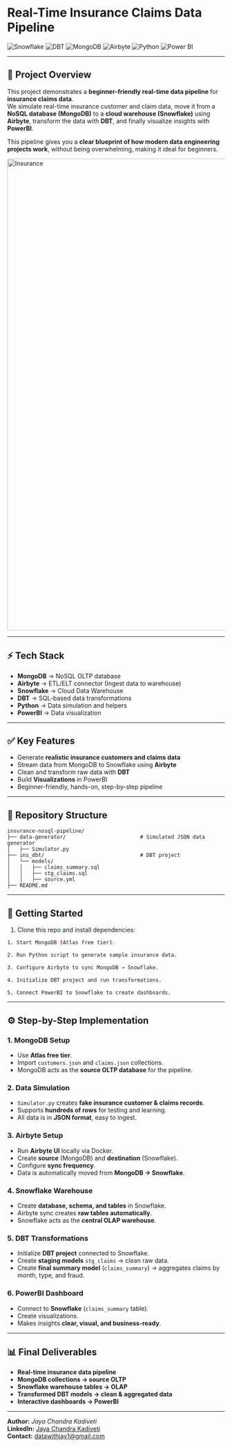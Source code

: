 # Real-Time Insurance Claims Data Pipeline

![Snowflake](https://img.shields.io/badge/Snowflake-29B5E8?logo=snowflake&logoColor=white)
![DBT](https://img.shields.io/badge/dbt-FF694B?logo=dbt&logoColor=white)
![MongoDB](https://img.shields.io/badge/MongoDB-47A248?logo=mongodb&logoColor=white)
![Airbyte](https://img.shields.io/badge/Airbyte-0097D8?logo=airbyte&logoColor=white)
![Python](https://img.shields.io/badge/Python-3776AB?logo=python&logoColor=white)
![Power BI](https://img.shields.io/badge/Power%20BI-F2C811?logo=powerbi&logoColor=black)

---

## 📌 Project Overview
This project demonstrates a **beginner-friendly real-time data pipeline** for **insurance claims data**.  
We simulate real-time insurance customer and claim data, move it from a **NoSQL database (MongoDB)** to a **cloud warehouse (Snowflake)** using **Airbyte**, transform the data with **DBT**, and finally visualize insights with **PowerBI**.

This pipeline gives you a **clear blueprint of how modern data engineering projects work**, without being overwhelming, making it ideal for beginners.

<img width="1341" height="1091" alt="Insurance" src="https://github.com/user-attachments/assets/bf07757b-58f9-4c7a-a0a9-948eec56d31a" />

---

## ⚡ Tech Stack
- **MongoDB** → NoSQL OLTP database  
- **Airbyte** → ETL/ELT connector (Ingest data to warehouse)  
- **Snowflake** → Cloud Data Warehouse  
- **DBT** → SQL-based data transformations  
- **Python** → Data simulation and helpers  
- **PowerBI** → Data visualization  

---

## ✅ Key Features
- Generate **realistic insurance customers and claims data**  
- Stream data from MongoDB to Snowflake using **Airbyte**  
- Clean and transform raw data with **DBT**  
- Build **Visualizations** in PowerBI  
- Beginner-friendly, hands-on, step-by-step pipeline  

---

## 📂 Repository Structure

```text
insurance-nosql-pipeline/
├── data-generator/                        # Simulated JSON data generator
│   ├── Simulator.py
├── ins_dbt/                               # DBT project
│   └── models/
│   │   ├── claims_summary.sql
│   │   ├── stg_claims.sql
│   │   ├── source.yml
├── README.md
```

---

## 🚀 Getting Started

1. Clone this repo and install dependencies:

```bash
1. Start MongoDB (Atlas free tier).

2. Run Python script to generate sample insurance data.

3. Configure Airbyte to sync MongoDB → Snowflake.

4. Initialize DBT project and run transformations.

5. Connect PowerBI to Snowflake to create dashboards.
```
---

## ⚙️ Step-by-Step Implementation

### 1. MongoDB Setup
- Use **Atlas free tier**.  
- Import `customers.json` and `claims.json` collections.  
- MongoDB acts as the **source OLTP database** for the pipeline.  

### 2. Data Simulation
- `Simulator.py` creates **fake insurance customer & claims records**.  
- Supports **hundreds of rows** for testing and learning.  
- All data is in **JSON format**, easy to ingest.  

### 3. Airbyte Setup
- Run **Airbyte UI** locally via Docker.  
- Create **source** (MongoDB) and **destination** (Snowflake).  
- Configure **sync frequency**.  
- Data is automatically moved from **MongoDB → Snowflake**.  

### 4. Snowflake Warehouse
- Create **database, schema, and tables** in Snowflake.  
- Airbyte sync creates **raw tables automatically**.  
- Snowflake acts as the **central OLAP warehouse**.  

### 5. DBT Transformations
- Initialize **DBT project** connected to Snowflake.  
- Create **staging models** `stg_claims` → clean raw data.  
- Create **final summary model** (`claims_summary`) → aggregates claims by month, type, and fraud.  

### 6. PowerBI Dashboard
- Connect to **Snowflake** (`claims_summary` table).  
- Create visualizations.
- Makes insights **clear, visual, and business-ready**.  

---

## 📊 Final Deliverables
- **Real-time insurance data pipeline**  
- **MongoDB collections → source OLTP**  
- **Snowflake warehouse tables → OLAP**  
- **Transformed DBT models → clean & aggregated data**  
- **Interactive dashboards → PowerBI**  

---

**Author:** *Jaya Chandra Kadiveti*  
**LinkedIn:** [Jaya Chandra Kadiveti](https://www.linkedin.com/in/jayachandrakadiveti/)  
**Contact:** [datawithjay1@gmail.com](mailto:datawithjay1@gmail.com)

